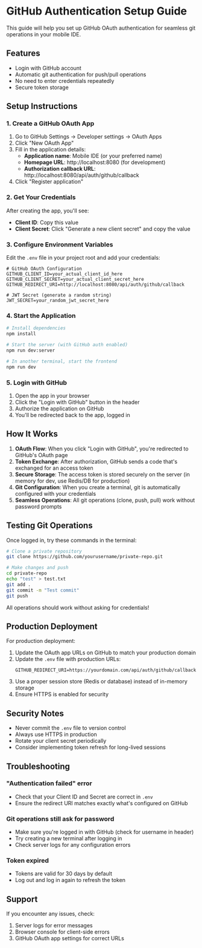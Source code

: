 # GitHub Authentication Setup Guide

This guide will help you set up GitHub OAuth authentication for seamless git operations in your mobile IDE.

## Features

- Login with GitHub account
- Automatic git authentication for push/pull operations
- No need to enter credentials repeatedly
- Secure token storage

## Setup Instructions

### 1. Create a GitHub OAuth App

1. Go to GitHub Settings → Developer settings → OAuth Apps
2. Click "New OAuth App"
3. Fill in the application details:
   - **Application name**: Mobile IDE (or your preferred name)
   - **Homepage URL**: http://localhost:8080 (for development)
   - **Authorization callback URL**: http://localhost:8080/api/auth/github/callback
4. Click "Register application"

### 2. Get Your Credentials

After creating the app, you'll see:
- **Client ID**: Copy this value
- **Client Secret**: Click "Generate a new client secret" and copy the value

### 3. Configure Environment Variables

Edit the `.env` file in your project root and add your credentials:

```env
# GitHub OAuth Configuration
GITHUB_CLIENT_ID=your_actual_client_id_here
GITHUB_CLIENT_SECRET=your_actual_client_secret_here
GITHUB_REDIRECT_URI=http://localhost:8080/api/auth/github/callback

# JWT Secret (generate a random string)
JWT_SECRET=your_random_jwt_secret_here
```

### 4. Start the Application

```bash
# Install dependencies
npm install

# Start the server (with GitHub auth enabled)
npm run dev:server

# In another terminal, start the frontend
npm run dev
```

### 5. Login with GitHub

1. Open the app in your browser
2. Click the "Login with GitHub" button in the header
3. Authorize the application on GitHub
4. You'll be redirected back to the app, logged in

## How It Works

1. **OAuth Flow**: When you click "Login with GitHub", you're redirected to GitHub's OAuth page
2. **Token Exchange**: After authorization, GitHub sends a code that's exchanged for an access token
3. **Secure Storage**: The access token is stored securely on the server (in memory for dev, use Redis/DB for production)
4. **Git Configuration**: When you create a terminal, git is automatically configured with your credentials
5. **Seamless Operations**: All git operations (clone, push, pull) work without password prompts

## Testing Git Operations

Once logged in, try these commands in the terminal:

```bash
# Clone a private repository
git clone https://github.com/yourusername/private-repo.git

# Make changes and push
cd private-repo
echo "test" > test.txt
git add .
git commit -m "Test commit"
git push
```

All operations should work without asking for credentials!

## Production Deployment

For production deployment:

1. Update the OAuth app URLs on GitHub to match your production domain
2. Update the `.env` file with production URLs:
   ```env
   GITHUB_REDIRECT_URI=https://yourdomain.com/api/auth/github/callback
   ```
3. Use a proper session store (Redis or database) instead of in-memory storage
4. Ensure HTTPS is enabled for security

## Security Notes

- Never commit the `.env` file to version control
- Always use HTTPS in production
- Rotate your client secret periodically
- Consider implementing token refresh for long-lived sessions

## Troubleshooting

### "Authentication failed" error
- Check that your Client ID and Secret are correct in `.env`
- Ensure the redirect URI matches exactly what's configured on GitHub

### Git operations still ask for password
- Make sure you're logged in with GitHub (check for username in header)
- Try creating a new terminal after logging in
- Check server logs for any configuration errors

### Token expired
- Tokens are valid for 30 days by default
- Log out and log in again to refresh the token

## Support

If you encounter any issues, check:
1. Server logs for error messages
2. Browser console for client-side errors
3. GitHub OAuth app settings for correct URLs